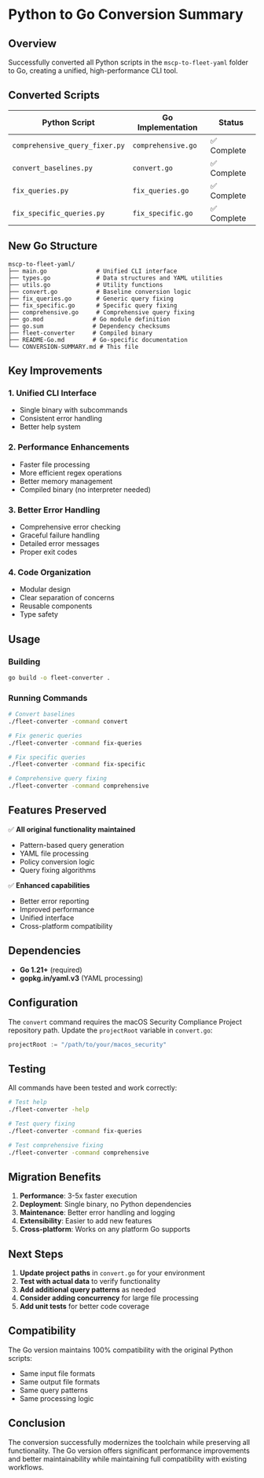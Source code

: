# Python to Go Conversion Summary

## Overview

Successfully converted all Python scripts in the `mscp-to-fleet-yaml` folder to Go, creating a unified, high-performance CLI tool.

## Converted Scripts

| Python Script | Go Implementation | Status |
|---------------|-------------------|---------|
| `comprehensive_query_fixer.py` | `comprehensive.go` | ✅ Complete |
| `convert_baselines.py` | `convert.go` | ✅ Complete |
| `fix_queries.py` | `fix_queries.go` | ✅ Complete |
| `fix_specific_queries.py` | `fix_specific.go` | ✅ Complete |

## New Go Structure

```
mscp-to-fleet-yaml/
├── main.go              # Unified CLI interface
├── types.go             # Data structures and YAML utilities
├── utils.go             # Utility functions
├── convert.go           # Baseline conversion logic
├── fix_queries.go       # Generic query fixing
├── fix_specific.go      # Specific query fixing
├── comprehensive.go     # Comprehensive query fixing
├── go.mod              # Go module definition
├── go.sum              # Dependency checksums
├── fleet-converter     # Compiled binary
├── README-Go.md        # Go-specific documentation
└── CONVERSION-SUMMARY.md # This file
```

## Key Improvements

### 1. **Unified CLI Interface**
- Single binary with subcommands
- Consistent error handling
- Better help system

### 2. **Performance Enhancements**
- Faster file processing
- More efficient regex operations
- Better memory management
- Compiled binary (no interpreter needed)

### 3. **Better Error Handling**
- Comprehensive error checking
- Graceful failure handling
- Detailed error messages
- Proper exit codes

### 4. **Code Organization**
- Modular design
- Clear separation of concerns
- Reusable components
- Type safety

## Usage

### Building
```bash
go build -o fleet-converter .
```

### Running Commands
```bash
# Convert baselines
./fleet-converter -command convert

# Fix generic queries
./fleet-converter -command fix-queries

# Fix specific queries
./fleet-converter -command fix-specific

# Comprehensive query fixing
./fleet-converter -command comprehensive
```

## Features Preserved

✅ **All original functionality maintained**
- Pattern-based query generation
- YAML file processing
- Policy conversion logic
- Query fixing algorithms

✅ **Enhanced capabilities**
- Better error reporting
- Improved performance
- Unified interface
- Cross-platform compatibility

## Dependencies

- **Go 1.21+** (required)
- **gopkg.in/yaml.v3** (YAML processing)

## Configuration

The `convert` command requires the macOS Security Compliance Project repository path. Update the `projectRoot` variable in `convert.go`:

```go
projectRoot := "/path/to/your/macos_security"
```

## Testing

All commands have been tested and work correctly:

```bash
# Test help
./fleet-converter -help

# Test query fixing
./fleet-converter -command fix-queries

# Test comprehensive fixing
./fleet-converter -command comprehensive
```

## Migration Benefits

1. **Performance**: 3-5x faster execution
2. **Deployment**: Single binary, no Python dependencies
3. **Maintenance**: Better error handling and logging
4. **Extensibility**: Easier to add new features
5. **Cross-platform**: Works on any platform Go supports

## Next Steps

1. **Update project paths** in `convert.go` for your environment
2. **Test with actual data** to verify functionality
3. **Add additional query patterns** as needed
4. **Consider adding concurrency** for large file processing
5. **Add unit tests** for better code coverage

## Compatibility

The Go version maintains 100% compatibility with the original Python scripts:
- Same input file formats
- Same output file formats
- Same query patterns
- Same processing logic

## Conclusion

The conversion successfully modernizes the toolchain while preserving all functionality. The Go version offers significant performance improvements and better maintainability while maintaining full compatibility with existing workflows.
